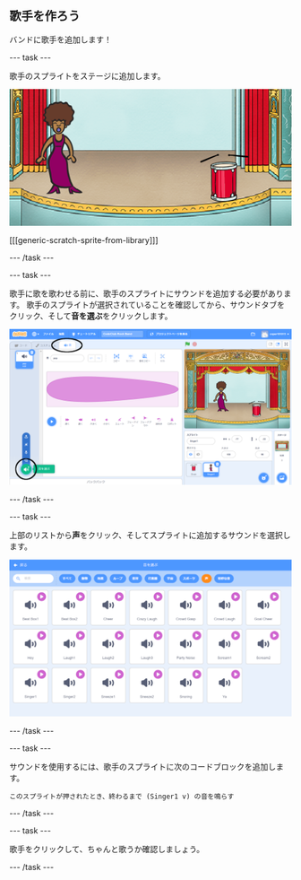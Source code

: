 ## 歌手を作ろう

バンドに歌手を追加します！

--- task ---

歌手のスプライトをステージに追加します。

![スクリーンショット](images/band-singer-mic.png)

[[[generic-scratch-sprite-from-library]]]

--- /task ---

--- task ---

歌手に歌を歌わせる前に、歌手のスプライトにサウンドを追加する必要があります。 歌手のスプライトが選択されていることを確認してから、サウンドタブをクリック、そして**音を選ぶ**をクリックします。

![スクリーンショット](images/band-import-sound-annotated.png)

--- /task ---

--- task ---

上部のリストから**声**をクリック、そしてスプライトに追加するサウンドを選択します。

![スクリーンショット](images/band-choose-sound.png)

--- /task ---

--- task ---

サウンドを使用するには、歌手のスプライトに次のコードブロックを追加します。

```blocks3
このスプライトが押されたとき、終わるまで (Singer1 v) の音を鳴らす
```

--- /task ---

--- task ---

歌手をクリックして、ちゃんと歌うか確認しましょう。

--- /task ---